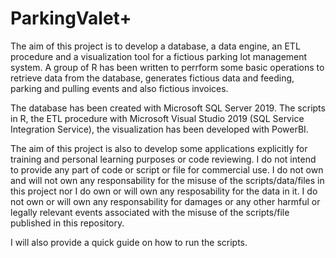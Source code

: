 # ParkingValet+
The aim of this project is to develop a database, a data engine, an ETL procedure and a visualization tool for a fictious parking lot management system. A group of R has been written to perrform some basic operations to retrieve data from the database, generates fictious data and feeding, parking and pulling events and also fictious invoices.

The database has been created with Microsoft SQL Server 2019. The scripts in R, the ETL procedure with Microsoft Visual Studio 2019 (SQL Service Integration Service), the visualization has been developed with PowerBI.
  
The aim of this project is also to develop some applications explicitly for training and personal learning purposes or code reviewing. I do not intend to provide any part of code or script or file for commercial use. I do not own and will not own any responsability for the misuse of the scripts/data/files in this project nor I do own or will own any resposability for the data in it. I do not own or will own any responsability for damages or any other harmful or legally relevant events associated with the misuse of the scripts/file published in this repository.

I will also provide a quick guide on how to run the scripts.
